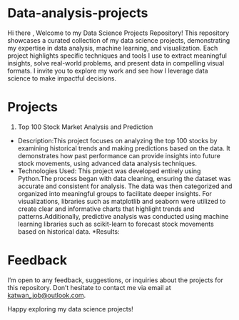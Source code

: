 # Data-analysis-projects
Hi there , Welcome to my Data Science Projects Repository! 
This repository showcases a curated collection of my data science projects, demonstrating my expertise in data analysis, machine learning, and visualization. 
Each project highlights specific techniques and tools I use to extract meaningful insights, solve real-world problems, and present data in compelling visual formats.
I invite you to explore my work and see how I leverage data science to make impactful decisions.
# Projects 
1. Top 100 Stock Market Analysis and Prediction
   
* Description:This project focuses on analyzing the top 100 stocks by examining historical trends and making predictions based on the data. It demonstrates how past performance can provide insights into future stock movements, using advanced data analysis techniques.
* Technologies Used: This project was developed entirely using Python.The process began with data cleaning, ensuring the dataset was accurate and consistent for analysis.
  The data was then categorized and organized into meaningful groups to facilitate deeper insights.
For visualizations, libraries such as matplotlib and seaborn were utilized to create clear and informative charts that highlight trends and patterns.Additionally, predictive analysis was conducted using machine learning libraries such as scikit-learn to forecast stock movements based on historical data.
*Results: 

# Feedback 
I’m open to any feedback, suggestions, or inquiries about the projects for this repository. Don’t hesitate to contact me via email at katwan_job@outlook.com.

Happy exploring my data science projects!
